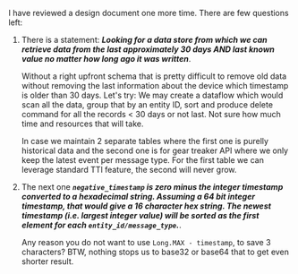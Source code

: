 I have reviewed a design document one more time. There are few questions left:

1. There is a statement: 
   **_Looking for a data store from which we can retrieve data from the last approximately 30 days    AND last known value no matter how long ago it was written_**. 

   Without a right upfront schema that is pretty difficult to remove old data without removing the last information about the device which timestamp is older than 30 days. Let's try:
We may create a dataflow which would scan all the data, group that by an entity ID, sort and produce delete command for all the records < 30 days or not last. Not sure how much time and resources that will take.

   In case we maintain 2 separate tables where the first one is purelly historical data and the second one is for gear treaker API where we only keep the latest event per message type. For the first table we can leverage standard TTl feature, the second will never grow.

2. The next one **_`negative_timestamp` is zero minus the integer timestamp converted to a hexadecimal string. Assuming a 64 bit integer timestamp, that would give a 16 character hex string. The newest timestamp (i.e. largest integer value) will be sorted as the first element for each `entity_id/message_type`._**.

   Any reason you do not want to use `Long.MAX - timestamp`, to save 3 characters? BTW, nothing stops us to base32 or base64 that to get even shorter result.
   

